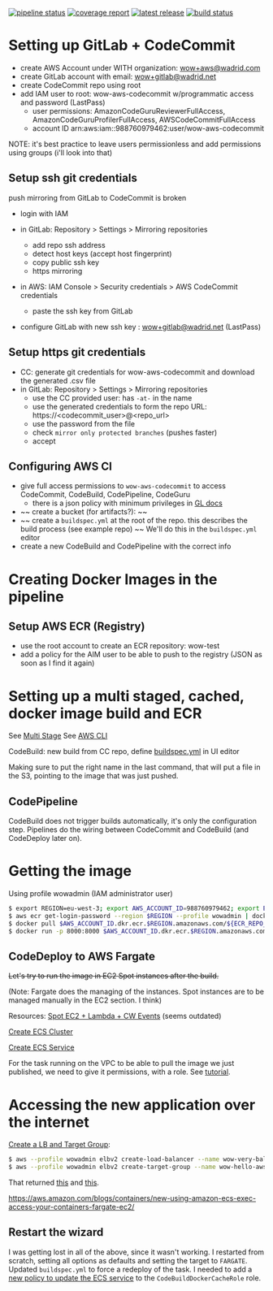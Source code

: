 [![pipeline status](https://gitlab.com/with-madrid/wow/hello-aws/badges/main/pipeline.svg)](https://gitlab.com/with-madrid/wow/hello-aws/-/pipelines "pipeline status")
[![coverage report](https://gitlab.com/with-madrid/wow/hello-aws/badges/main/coverage.svg)](https://gitlab.com/with-madrid/wow/hello-aws/-/commits/main "coverage report")
[![latest release](https://gitlab.com/with-madrid/wow/hello-aws/-/badges/release.svg)](https://gitlab.com/with-madrid/wow/hello-aws/-/releases "latest release")
[![build status](https://codebuild.eu-west-3.amazonaws.com/badges?uuid=eyJlbmNyeXB0ZWREYXRhIjoid1d4WlJZeHlxa0s2TXdXeFUvc0d2LzlNODBQYzVtVGRGUUNTYk45YVVKRjVTNCs5M2pUSDNRTWk1MFdKY014bDhjUEdNbnJxU3E2TVc0OGtPcVhSL1p3PSIsIml2UGFyYW1ldGVyU3BlYyI6ImpVRHFKUlZweUhkdnVIZG4iLCJtYXRlcmlhbFNldFNlcmlhbCI6MX0%3D&branch=main)](https://eu-west-3.console.aws.amazon.com/codesuite/codebuild/988760979462/projects/SampleDockerCacheProject/history?region=eu-west-3&builds-meta=eyJmIjp7InRleHQiOiIifSwicyI6e30sIm4iOjIwLCJpIjowfQ "build status")
# Setting up GitLab + CodeCommit

- create AWS Account under WITH organization: wow+aws@wadrid.com
- create GitLab account with email: wow+gitlab@wadrid.net
- create CodeCommit repo using root
- add IAM user to root: wow-aws-codecommit w/programmatic access and password (LastPass)
	* user permissions: AmazonCodeGuruReviewerFullAccess, AmazonCodeGuruProfilerFullAccess, AWSCodeCommitFullAccess
	* account ID arn:aws:iam::988760979462:user/wow-aws-codecommit

NOTE: it's best practice to leave users permissionless and add permissions using groups (i'll look into that)

## Setup ssh git credentials
push mirroring from GitLab to CodeCommit is broken

- login with IAM
- in GitLab: Repository > Settings > Mirroring repositories
	* add repo ssh address
	* detect host keys (accept host fingerprint)
	* copy public ssh key
	* https mirroring
- in AWS: IAM Console > Security credentials > AWS CodeCommit credentials 
	* paste the ssh key from GitLab

- configure GitLab with new ssh key : wow+gitlab@wadrid.net (LastPass)

## Setup https git credentials

- CC: generate git credentials for wow-aws-codecommit and download the generated .csv file
- in GitLab: Repository > Settings > Mirroring repositories
	* use the CC provided user: has `-at-` in the name
	* use the generated credentials to form the repo URL: https://<codecommit_user>@<repo_url>
	* use the password from the file
	* check `mirror only protected branches` (pushes faster)
	* accept

## Configuring AWS CI

- give full access permissions to `wow-aws-codecommit` to access CodeCommit, CodeBuild, CodePipeline, CodeGuru
	* there is a json policy with minimum privileges in [GL docs](https://docs.gitlab.com/ee/user/project/repository/mirror/push.html#set-up-a-push-mirror-from-gitlab-to-aws-codecommit)
- ~~ create a bucket (for artifacts?): ~~
- ~~ create a `buildspec.yml` at the root of the repo. this describes the build process (see example repo) ~~ We'll do this in the `buildspec.yml` editor
- create a new CodeBuild and CodePipeline with the correct info

# Creating Docker Images in the pipeline

## Setup AWS ECR (Registry)

- use the root account to create an ECR repository: wow-test
- add a policy for the AIM user to be able to push to the registry
	(JSON as soon as I find it again)


# Setting up a multi staged, cached, docker image build and ECR

See [Multi Stage](docs/multi_stage.md)
See [AWS CLI](docs/aws_cli.md)


CodeBuild: new build from CC repo, define [buildspec.yml](docs/buildspec.yml) in UI editor

Making sure to put the right name in the last command, that will put a file in the S3, pointing to the image that was just pushed.

## CodePipeline

CodeBuild does not trigger builds automatically, it's only the configuration step. Pipelines do the wiring between CodeCommit and CodeBuild (and CodeDeploy later on).

# Getting the image

Using profile wowadmin (IAM administrator user)

```bash
$ export REGION=eu-west-3; export AWS_ACCOUNT_ID=988760979462; export ECR_REPO_NAME=wow-test
$ aws ecr get-login-password --region $REGION --profile wowadmin | docker login --username AWS --password-stdin $AWS_ACCOUNT_ID.dkr.ecr.$REGION.amazonaws.com
$ docker pull $AWS_ACCOUNT_ID.dkr.ecr.$REGION.amazonaws.com/${ECR_REPO_NAME}:latest
$ docker run -p 8000:8000 $AWS_ACCOUNT_ID.dkr.ecr.$REGION.amazonaws.com/${ECR_REPO_NAME}:latest  # runs on port 8000
```

## CodeDeploy to AWS Fargate

~~Let's try to run the image in EC2 Spot instances after the build.~~

(Note: Fargate does the managing of the instances. Spot instances are to be managed manually in the EC2 section. I think)

Resources:
[Spot EC2 + Lambda + CW Events](https://aws.amazon.com/blogs/devops/automatic-deployment-to-new-amazon-ec2-on-demand-and-spot-instances-using-aws-codedeploy-amazon-cloudwatch-events-and-aws-lambda/) (seems outdated)

[Create ECS Cluster](https://docs.aws.amazon.com/AmazonECS/latest/developerguide/create-ec2-cluster-console-v2.html)

[Create ECS Service](https://docs.aws.amazon.com/AmazonECS/latest/developerguide/create-service-console-v2.html)

For the task running on the VPC to be able to pull the image we just published, we need to give it permissions, with a role. See [tutorial](https://docs.aws.amazon.com/codepipeline/latest/userguide/ecs-cd-pipeline.html).

# Accessing the new application over the internet

[Create a LB and Target Group](https://docs.aws.amazon.com/elasticloadbalancing/latest/application/tutorial-application-load-balancer-cli.html):

```bash
$ aws --profile wowadmin elbv2 create-load-balancer --name wow-very-balanced --subnets subnet-<zone-3a> subnet-<zone-3b> --security-groups sg-<vpc-group>
$ aws --profile wowadmin elbv2 create-target-group --name wow-hello-aws-target --protocol HTTP --port 80 --vpc-id vpc-<vpcId> --ip-address-type ipv4
```

That returned [this](docs/lb_create.json) and [this](docs/tg_create.json).


https://aws.amazon.com/blogs/containers/new-using-amazon-ecs-exec-access-your-containers-fargate-ec2/

## Restart the wizard

I was getting lost in all of the above, since it wasn't working. I restarted from scratch, setting all options as defaults 
and setting the target to `FARGATE`. Updated `buildspec.yml` to force a redeploy of the task. 
I needed to add a [new policy to update the ECS service](https://docs.aws.amazon.com/AmazonECS/latest/userguide/security_iam_id-based-policy-examples.html)
to the `CodeBuildDockerCacheRole` role.
